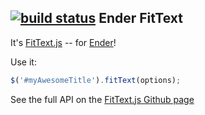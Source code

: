 [![build status](https://secure.travis-ci.org/Calvein/ender-fitText.png)](http://travis-ci.org/Calvein/ender-fitText)
Ender FitText
-------
It's [FitText.js](http://fittextjs.com/) -- for [Ender](http://ender.no.de/)!

Use it:

``` js
$('#myAwesomeTitle').fitText(options);
```

See the full API on the [FitText.js Github page](https://github.com/davatron5000/FitText.js)